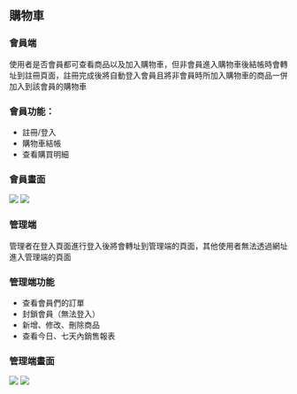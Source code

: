 ## 購物車

### 會員端
使用者是否會員都可查看商品以及加入購物車，但非會員進入購物車後結帳時會轉址到註冊頁面，註冊完成後將自動登入會員且將非會員時所加入購物車的商品一併加入到該會員的購物車

### 會員功能：
* 註冊/登入
* 購物車結帳
* 查看購買明細

### 會員畫面
![](https://i.imgur.com/uHpuDlx.png)
![](https://i.imgur.com/V72mHsP.png)


### 管理端
管理者在登入頁面進行登入後將會轉址到管理端的頁面，其他使用者無法透過網址進入管理端的頁面

### 管理端功能
* 查看會員們的訂單
* 封鎖會員（無法登入）
* 新增、修改、刪除商品
* 查看今日、七天內銷售報表

### 管理端畫面
![](https://i.imgur.com/rvHVDaj.png)
![](https://i.imgur.com/SIINkSo.png)

